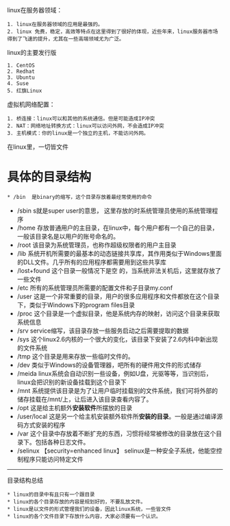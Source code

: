 linux在服务器领域：

	1. linux在服务器领域的应用是最强的。
 	2. linux 免费，稳定，高效等特点在这里得到了很好的体现，近些年来，linux服务器市场得到了飞速的提升，尤其在一些高端领域尤为广泛。

linux的主要发行版

	1. CentOS
 	2. Redhat
 	3. Ubuntu
 	4. Suse
 	5. 红旗Linux

虚拟机网络配置：

	1. 桥连接：linux可以和其他的系统通信。但是可能造成IP冲突
 	2. NAT：网络地址转换方式：linux可以访问外网，不会造成IP冲突
 	3. 主机模式：你的linux是一个独立的主机，不能访问外网。



在linux里，一切皆文件

# 具体的目录结构

	* /bin  是binary的缩写，这个目录存放着最经常使用的命令
 * /sbin s就是super user的意思， 这里存放的时系统管理员使用的系统管理程序
 * /home  存放普通用户的主目录，在linux中，每个用户都有一个自己的目录，一般该目录名是以用户的账号命名的。
 * /root 该目录为系统管理员，也称作超级权限者的用户主目录
 * /lib 系统开机所需要的最基本的动态链接共享库，其作用类似于Windows里面的DLL文件。几乎所有的应用程序都需要用到这些共享库
 * /lost+found 这个目录一般情况下是空 的，当系统非法关机后，这里就存放了一些文件
 * /etc 所有的系统管理员所需要的配置文件和子目录my.conf
 * /user 这是一个非常重要的目录，用户的很多应用程序和文件都放在这个目录下，类似于Windows下的program files目录
 * /proc 这个目录是一个虚拟目录，他是系统内存的映射，访问这个目录来获取系统信息
 * /srv service缩写，该目录存放一些服务启动之后需要提取的数据
 * /sys 这个linux2.6内核的一个很大的变化，该目录下安装了2.6内科中新出现的文件系统
 * /tmp 这个目录是用来存放一些临时文件的。
 * /dev 类似于Windows的设备管理器，吧所有的硬件用文件的形式储存
 * /meida linux系统会自动识别一些设备，例如U盘，光驱等等，当识别后，linux会把识别的新设备挂载到这个目录下
 * /mnt 系统提供该目录是为了让用户临时挂载别的文件系统，我们可将外部的储存挂载在/mnt/上，让后进入该目录查看内容了。
 * /opt 这是给主机额外**安装软件**所摆放的目录
 * /user/local 这是另一个给主机安装额外软件所**安装的目录**。一般是通过编译源码方式安装的程序
 * /var 这个目录中存放着不断扩充的东西，习惯将经常被修改的目录放在这个目录下。包括各种日志文件。
 * /selinux 【security=enhanced linux】 selinux是一种安全子系统，他能空控制程序只能访问特定文件

---------

目录结构总结

	* linux的目录中有且只有一个跟目录
	* linux的各个目录存放的内容是规划好的，不要乱放文件。
	* linux是以文件的形式管理我们的设备，因此linux系统，一些皆文件
	* linux的各个文件目录下存放什么内容，大家必须要有一个认识。
